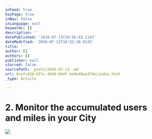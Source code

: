 ```yaml
---
inFeed: true
hasPage: true
inNav: false
inLanguage: null
keywords: []
description: ''
datePublished: '2016-07-13T10:56:43.114Z'
dateModified: '2016-07-13T10:52:10.913Z'
title: ''
author: []
authors: []
publisher: null
starred: false
sourcePath: _posts/2016-07-13-.md
url: 8cefcd26-df1c-493d-844f-be9e40aa374e/index.html
_type: Article

---
```

# 2\. Monitor the accumulated users and miles in your City
![](https://the-grid-user-content.s3-us-west-2.amazonaws.com/b72c8962-0b90-47c4-8d11-c82c1a9ee66c.png)